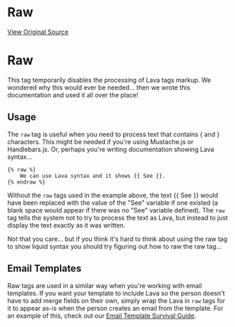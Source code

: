 # Raw
[View Original Source](https://community.rockrms.com/lava/tags/raw-tags)

Raw
===

This tag temporarily disables the processing of Lava tags markup. We wondered why this would ever be needed... then we wrote this documentation and used it all over the place!

Usage
-----

The `raw` tag is useful when you need to process text that contains { and } characters. This might be needed if you're using Mustache.js or Handlebars.js. Or, perhaps you're writing documentation showing Lava syntax...

```
{% raw %}
    We can use Lava syntax and it shows {{ See }}.
{% endraw %}
```

Without the `raw` tags used in the example above, the text {{ See }} would have been replaced with the value of the "See" variable if one existed (a blank space would appear if there was no "See" variable defined). The `raw` tag tells the system not to try to process the text as Lava, but instead to just display the text exactly as it was written.

Not that you care... but if you think it's hard to think about using the raw tag to show liquid syntax you should try figuring out how to raw the raw tag...

Email Templates
---------------

Raw tags are used in a similar way when you're working with email templates. If you want your template to include Lava so the person doesn't have to add merge fields on their own, simply wrap the Lava in `raw` tags for it to appear as-is when the person creates an email from the template. For an example of this, check out our [Email Template Survival Guide](https://community.rockrms.com/documentation/bookcontent/34#configuringthemecustomization).